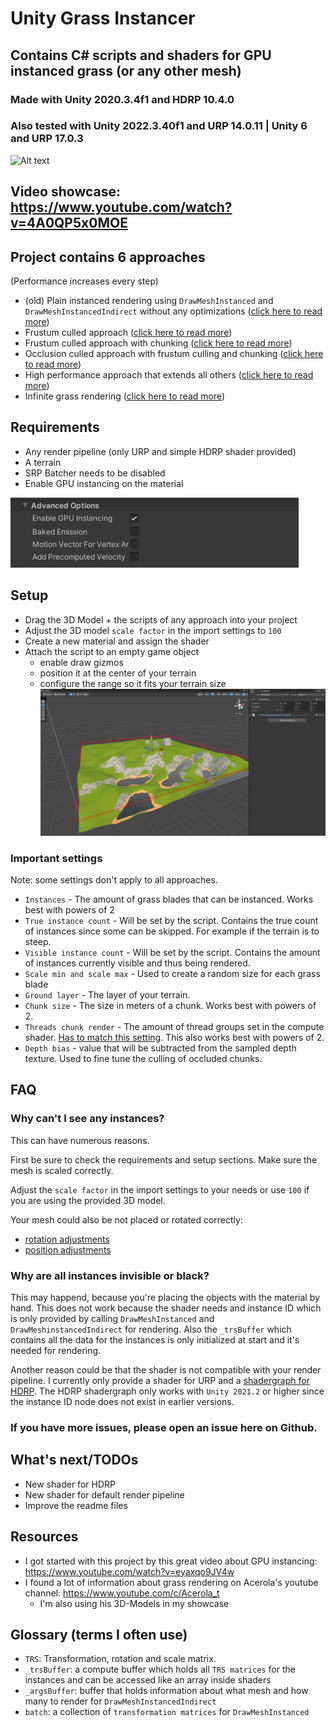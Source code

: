 # Unity Grass Instancer
## Contains C# scripts and shaders for GPU instanced grass (or any other mesh)
### Made with Unity 2020.3.4f1 and HDRP 10.4.0
### Also tested with Unity 2022.3.40f1 and URP 14.0.11 | Unity 6 and URP 17.0.3

![Alt text](Screenshots/showcase.gif?raw=true "Showcase")

## Video showcase: https://www.youtube.com/watch?v=4A0QP5x0MOE


## Project contains 6 approaches
(Performance increases every step)
- (old) Plain instanced rendering using `DrawMeshInstanced` and `DrawMeshInstancedIndirect` without any optimizations ([click here to read more](https://github.com/MangoButtermilch/Unity-Grass-Instancer/tree/main/1.%20No%20Optimizations))
- Frustum culled approach ([click here to read more](https://github.com/MangoButtermilch/Unity-Grass-Instancer/tree/main/2.%20Frustum%20Culling))
- Frustum culled approach with chunking ([click here to read more](https://github.com/MangoButtermilch/Unity-Grass-Instancer/tree/main/3.%20Frustum%20Culling%20%2B%20Chunking))
- Occlusion culled approach with frustum culling and chunking ([click here to read more](https://github.com/MangoButtermilch/Unity-Grass-Instancer/tree/main/4.%20Occlusion%20Culling))
- High performance approach that extends all others ([click here to read more](https://github.com/MangoButtermilch/Unity-Grass-Instancer/tree/main/5.%20Occlusion%20Culling%20%2B%20High%20performance))
- Infinite grass rendering ([click here to read more](https://github.com/MangoButtermilch/Unity-Grass-Instancer/tree/main/6.%20Infinite%20Grass%20Rendering))



## Requirements
- Any render pipeline (only URP and simple HDRP shader provided)
- A terrain
- SRP Batcher needs to be disabled
- Enable GPU instancing on the material

![Material GPU instancing setting](Screenshots/Material.png?raw=true "Material")

## Setup

- Drag the 3D Model + the scripts of any approach into your project
- Adjust the 3D model `scale factor` in the import settings to `100`
- Create a new material and assign the shader
- Attach the script to an empty game object
  - enable draw gizmos
  - position it at the center of your terrain
  - configure the range so it fits your terrain size
![Scene Setup](Screenshots/setup-scene.png?raw=true "Scene setup")


### Important settings
Note: some settings don't apply to all approaches.

- `Instances` - The amount of grass blades that can be instanced. Works best with powers of 2
- `True instance count` - Will be set by the script. Contains the true count of instances since some can be skipped. For example if the terrain is to steep.
- `Visible instance count` - Will be set by the script. Contains the amount of instances currently visible and thus being rendered.
- `Scale min and scale max` - Used to create a random size for each grass blade
- `Ground layer` - The layer of your terrain.
- `Chunk size` - The size in meters of a chunk. Works best with powers of 2.
- `Threads chunk render` - The amount of thread groups set in the compute shader. [Has to match this setting](https://github.com/MangoButtermilch/Unity-Grass-Instancer/blob/1a2fd0a4ba08cdaf32833794a49ec49a165c8667/Occlusion%20Culling/Visibility.compute#L3). This also works best with powers of 2.
- `Depth bias` - value that will be subtracted from the sampled depth texture. Used to fine tune the culling of occluded chunks.

## FAQ
### Why can't I see any instances?
This can have numerous reasons.

First be sure to check the requirements and setup sections.
Make sure the mesh is scaled correctly.

Adjust the `scale factor` in the import settings to your needs or use `100` if you are using the provided 3D model.

Your mesh could also be not placed or rotated correctly:
- [rotation adjustments](https://github.com/MangoButtermilch/Unity-Grass-Instancer/blob/1a2fd0a4ba08cdaf32833794a49ec49a165c8667/Occlusion%20Culling/GrassInstancerIndirect.cs#L371)
- [position adjustments](https://github.com/MangoButtermilch/Unity-Grass-Instancer/blob/1a2fd0a4ba08cdaf32833794a49ec49a165c8667/Occlusion%20Culling/GrassInstancerIndirect.cs#L297) 

### Why are all instances invisible or black?
This may happend, because you're placing the objects with the material by hand. This does not work because the shader needs and instance ID which is only provided by calling `DrawMeshInstanced` and `DrawMeshinstancedIndirect` for rendering. Also the `_trsBuffer` which contains all the data for the instances is only initialized at start and it's needed for rendering. 

Another reason could be that the shader is not compatible with your render pipeline. I currently only provide a shader for URP and a [shadergraph for HDRP](https://github.com/MangoButtermilch/Unity-Grass-Instancer/tree/main/1.%20No%20Optimizations). The HDRP shadergraph only works with `Unity 2021.2` or higher since the instance ID node does not exist in earlier versions. 


### If you have more issues, please open an issue here on Github.

## What's next/TODOs
- New shader for HDRP
- New shader for default render pipeline
- Improve the readme files 

## Resources
- I got started with this project by this great video about GPU instancing: https://www.youtube.com/watch?v=eyaxqo9JV4w
- I found a lot of information about grass rendering on Acerola's youtube channel: https://www.youtube.com/c/Acerola_t
  - I'm also using his 3D-Models in my showcase

 
## Glossary (terms I often use)
- `TRS`: Transformation, rotation and scale matrix.
- `_trsBuffer`: a compute buffer which holds all `TRS matrices` for the instances and can be accessed like an array inside shaders
- `_argsBuffer`: buffer that holds information about what mesh and how many to render for `DrawMeshInstancedIndirect`
- `batch`: a collection of `transformation matrices` for `DrawMeshInstanced`
